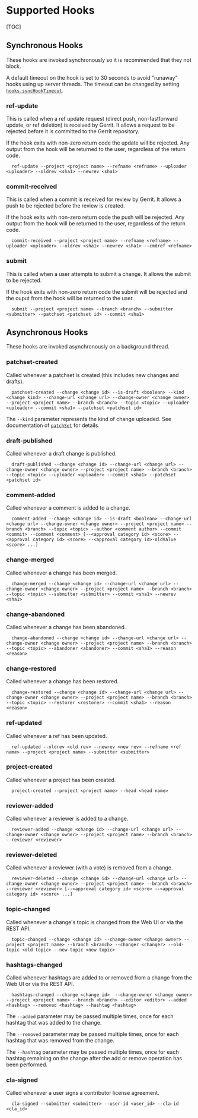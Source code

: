 # Supported Hooks

[TOC]

## Synchronous Hooks

These hooks are invoked synchronously so it is recommended that they not block.

A default timeout on the hook is set to 30 seconds to avoid "runaway" hooks using
up server threads.  The timeout can be changed by setting [`hooks.syncHookTimeout`][1].

### ref-update

This is called when a ref update request (direct push, non-fastforward update, or
ref deletion) is received by Gerrit. It allows a request to be rejected before it
is committed to the Gerrit repository.

If the hook exits with non-zero return code the update will be rejected. Any output
from the hook will be returned to the user, regardless of the return code.

```
  ref-update --project <project name> --refname <refname> --uploader <uploader> --oldrev <sha1> --newrev <sha1>
```

### commit-received

This is called when a commit is received for review by Gerrit. It allows a push to
be rejected before the review is created.

If the hook exits with non-zero return code the push will be rejected. Any output
from the hook will be returned to the user, regardless of the return code.

```
  commit-received --project <project name> --refname <refname> --uploader <uploader> --oldrev <sha1> --newrev <sha1> --cmdref <refname>
```

### submit

This is called when a user attempts to submit a change. It allows the submit to
be rejected.

If the hook exits with non-zero return code the submit will be rejected and the
ouput from the hook will be returned to the user.

```
  submit --project <project name> --branch <branch> --submitter <submitter> --patchset <patchset id> --commit <sha1>
```

## Asynchronous Hooks

These hooks are invoked asynchronously on a background thread.

### patchset-created

Called whenever a patchset is created (this includes new changes and drafts).

```
  patchset-created --change <change id> --is-draft <boolean> --kind <change kind> --change-url <change url> --change-owner <change owner> --project <project name> --branch <branch> --topic <topic> --uploader <uploader> --commit <sha1> --patchset <patchset id>
```

The `--kind` parameter represents the kind of change uploaded. See documentation
of [`patchSet`][2] for details.

### draft-published

Called whenever a draft change is published.

```
  draft-published --change <change id> --change-url <change url> --change-owner <change owner> --project <project name> --branch <branch> --topic <topic> --uploader <uploader> --commit <sha1> --patchset <patchset id>
```

### comment-added

Called whenever a comment is added to a change.

```
  comment-added --change <change id> --is-draft <boolean> --change-url <change url> --change-owner <change owner> --project <project name> --branch <branch> --topic <topic> --author <comment author> --commit <commit> --comment <comment> [--<approval category id> <score> --<approval category id> <score> --<approval category id>-oldValue <score> ...]
```

### change-merged

Called whenever a change has been merged.

```
  change-merged --change <change id> --change-url <change url> --change-owner <change owner> --project <project name> --branch <branch> --topic <topic> --submitter <submitter> --commit <sha1> --newrev <sha1>
```

### change-abandoned

Called whenever a change has been abandoned.

```
  change-abandoned --change <change id> --change-url <change url> --change-owner <change owner> --project <project name> --branch <branch> --topic <topic> --abandoner <abandoner> --commit <sha1> --reason <reason>
```

### change-restored

Called whenever a change has been restored.

```
  change-restored --change <change id> --change-url <change url> --change-owner <change owner> --project <project name> --branch <branch> --topic <topic> --restorer <restorer> --commit <sha1> --reason <reason>
```

### ref-updated

Called whenever a ref has been updated.

```
  ref-updated --oldrev <old rev> --newrev <new rev> --refname <ref name> --project <project name> --submitter <submitter>
```

### project-created

Called whenever a project has been created.

```
  project-created --project <project name> --head <head name>
```

### reviewer-added

Called whenever a reviewer is added to a change.

```
  reviewer-added --change <change id> --change-url <change url> --change-owner <change owner> --project <project name> --branch <branch> --reviewer <reviewer>
```

### reviewer-deleted

Called whenever a reviewer (with a vote) is removed from a change.

```
  reviewer-deleted --change <change id> --change-url <change url> --change-owner <change owner> --project <project name> --branch <branch> --reviewer <reviewer> [--<approval category id> <score> --<approval category id> <score> ...]
```

### topic-changed

Called whenever a change's topic is changed from the Web UI or via the REST API.

```
  topic-changed --change <change id> --change-owner <change owner> --project <project name> --branch <branch> --changer <changer> --old-topic <old topic> --new-topic <new topic>
```

### hashtags-changed

Called whenever hashtags are added to or removed from a change from the Web UI
or via the REST API.

```
  hashtags-changed --change <change id>  --change-owner <change owner> --project <project name> --branch <branch> --editor <editor> --added <hashtag> --removed <hashtag> --hashtag <hashtag>
```

The `--added` parameter may be passed multiple times, once for each
hashtag that was added to the change.

The `--removed` parameter may be passed multiple times, once for each
hashtag that was removed from the change.

The `--hashtag` parameter may be passed multiple times, once for each
hashtag remaining on the change after the add or remove operation has
been performed.

### cla-signed

Called whenever a user signs a contributor license agreement.

```
  cla-signed --submitter <submitter> --user-id <user_id> --cla-id <cla_id>
```

[1]: config.md#hooks.syncHookTimeout
[2]: ../../../Documentation/json.html#patchSet
